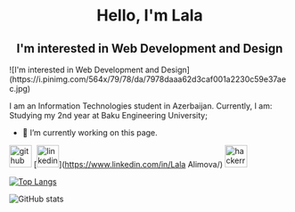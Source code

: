 <h1  align="center">Hello, I'm Lala</h1> 
<h2  align="center">I'm interested in Web Development and Design</h2>
![I'm interested in Web Development and Design](https://i.pinimg.com/564x/79/78/da/7978daaa62d3caf001a2230c59e37aec.jpg)

I am an Information Technologies student in Azerbaijan. Currently, I am:
Studying my 2nd year at Baku Engineering University;



- 🔭 I’m currently working on this page. 


[<img src='https://cdn.jsdelivr.net/npm/simple-icons@3.0.1/icons/github.svg' alt='github' height='40'>](https://github.com/lalaholmesss)  [<img src='https://cdn.jsdelivr.net/npm/simple-icons@3.0.1/icons/linkedin.svg' alt='linkedin' height='40'>](https://www.linkedin.com/in/Lala Alimova/)  [<img src='https://cdn.jsdelivr.net/npm/simple-icons@3.0.1/icons/hackerrank.svg' alt='hackerrank' height='40'>](https://www.hackerrank.com/profile/lalaholmesart00)  

[![Top Langs](https://github-readme-stats.vercel.app/api/top-langs/?username=lalaholmesss)](https://github.com/anuraghazra/github-readme-stats)

![GitHub stats](https://github-readme-stats.vercel.app/api?username=lalaholmesss&show_icons=true)  

